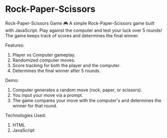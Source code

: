 # Rock-Paper-Scissors

Rock-Paper-Scissors Game 🎮
A simple Rock-Paper-Scissors game built with JavaScript. Play against the computer and test your luck over 5 rounds! The game keeps track of scores and determines the final winner.

Features:

1) Player vs Computer gameplay.
2) Randomized computer moves.
3) Score tracking for both the player and the computer.
4) Determines the final winner after 5 rounds.

Demo:
1) Computer generates a random move (rock, paper, or scissors).
2) You input your move via a prompt.
3) The game compares your move with the computer's and determines the winner for that round.

Technologies Used:
1) HTML
2) JavaScript